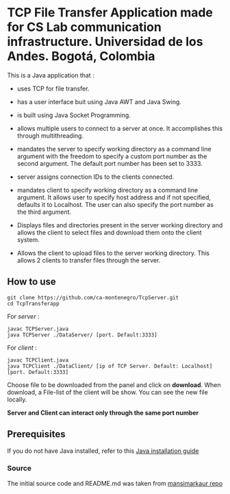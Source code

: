 # TCP File Transfer Application made for CS Lab communication infrastructure. Universidad de los Andes. Bogotá, Colombia

This is a Java application that :

- uses TCP for file transfer.
	
- has a user interface buit using Java AWT and Java Swing.
	
- is built using Java Socket Programming.
	
- allows multiple users to connect to a server at once. It accomplishes this through multithreading.
	
- mandates the server to specify working directory as a command line argument with the freedom to specify a custom port number as the second argument. The default port number has been set to 3333.
	
- server assigns connection IDs to the clients connected.
	
- mandates client to specify working directory as a command line argument. It allows user to specify host address and if not specified, defaults it to Localhost. The user can also specify the port number as the third argument.
	
- Displays files and directories present in the server working directory and allows the client to select files and download them onto the client system.
	
- Allows the client to upload files to the server working directory. This allows 2 clients to transfer files through the server.

	

## How to use
```
git clone https://github.com/ca-montenegro/TcpServer.git
cd TcpTransferapp
```
For *server* :
```
javac TCPServer.java
java TCPServer ./DataServer/ [port. Default:3333]
```

For *client* :
```
javac TCPClient.java
java TCPClient ./DataClient/ [ip of TCP Server. Default: Localhost] [port. Default:3333]
```
Choose file to be downloaded from the panel and click on **download**. 
When download, a File-list of the client will be show. You can see the new file locally. 

**Server and Client can interact only through the same port number**

## Prerequisites

If you do not have Java installed, refer to this [Java installation guide](https://www.java.com/en/download/help/download_options.xml)

### Source
The initial source code and README.md was taken from [mansimarkaur repo](https://github.com/mansimarkaur/TCP-file-transfer)
